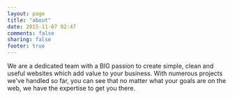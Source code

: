 ```yaml
---
layout: page
title: "about"
date: 2015-11-07 02:47
comments: false
sharing: false
footer: true
---
```



We are a dedicated team with a BIG passion to create simple, clean and useful websites which add value to your business.  With numerous projects we've handled so far, you can see that no matter what your goals are on the web, we have the expertise to get you there.
